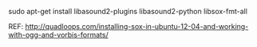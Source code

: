 

sudo apt-get install libasound2-plugins libasound2-python libsox-fmt-all

REF: http://quadloops.com/installing-sox-in-ubuntu-12-04-and-working-with-ogg-and-vorbis-formats/
